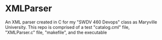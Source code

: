 # XMLParser
An XML parser created in C for my "SWDV 460 Devops" class as Maryville University. This repo is comprised of a test "catalog.cml" file, "XMLParser.c" file, "makefile", and the executable
